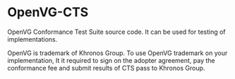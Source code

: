 # OpenVG-CTS
OpenVG Conformance Test Suite source code. It can be used for testing of implementations. 

OpenVG is trademark of Khronos Group. To use OpenVG trademark on your implementation, It it required to sign on the adopter agreement, pay the conformance fee and submit results of CTS pass to Khronos Group.  
